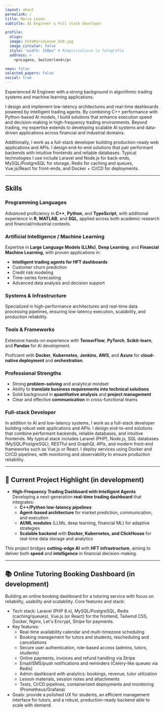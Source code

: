 ```yaml
---
layout: about
permalink: /
title: Mario Leone
subtitle: AI Engineer & Full stack developer

profile:
  align: 
  image: FotoMarioLeone_420.jpg
  image_circular: false
  style: "width: 150px" # Rimpicciolisco la fotografia
  address: >
    <p>Lugano, Switzerland</p>

news: false
selected_papers: false
social: true
---
```


Experienced AI Engineer with a strong background in algorithmic trading systems and machine learning applications.

I design and implement low-latency architectures and real-time dashboards powered by intelligent trading agents. By combining C++ performance with Python-based AI models, I build solutions that enhance execution speed and decision-making in high-frequency trading environments. Beyond trading, my expertise extends to developing scalable AI systems and data-driven applications across financial and industrial domains.

Additionally, I work as a full-stack developer building production-ready web applications and APIs. I design end-to-end solutions that pair performant backends with intuitive frontends and reliable databases. Typical technologies I use include Laravel and Node.js for back-ends, MySQL/PostgreSQL for storage, Redis for caching and queues, Vue.js/React for front-ends, and Docker + CI/CD for deployments.

---

## Skills  

### Programming Languages  

Advanced proficiency in **C++**, **Python**, and **TypeScript**, with additional experience in **R**, **MATLAB**, and **SQL**, applied across both academic research and financial/industrial contexts.  

### Artificial Intelligence / Machine Learning  

Expertise in **Large Language Models (LLMs)**, **Deep Learning**, and **Financial Machine Learning**, with proven applications in:  

- **Intelligent trading agents for HFT dashboards**  
- Customer churn prediction  
- Credit risk modeling  
- Time-series forecasting  
- Advanced data analysis and decision support  

### Systems & Infrastructure  

Specialized in high-performance architectures and real-time data processing pipelines, ensuring low-latency execution, scalability, and production reliability.

### Tools & Frameworks  

Extensive hands-on experience with **TensorFlow**, **PyTorch**, **Scikit-learn**, and **Pandas** for AI development.  

Proficient with **Docker**, **Kubernetes**, **Jenkins**, **AWS**, and **Azure** for **cloud-native deployment** and **orchestration**.  

### Professional Strengths  

- Strong **problem-solving** and analytical mindset  
- Ability to **translate business requirements into technical solutions**  
- Solid background in **quantitative analysis** and **project management**  
- Clear and effective **communication** in cross-functional teams  

### Full-stack Developer

In addition to AI and low-latency systems, I work as a full-stack developer building robust web applications and APIs. I design end-to-end solutions that combine performant backends, reliable databases, and intuitive frontends. My typical stack includes Laravel (PHP), Node.js, SQL databases (MySQL/PostgreSQL), RESTful and GraphQL APIs, and modern front-end frameworks such as Vue.js or React. I deploy services using Docker and CI/CD pipelines, with monitoring and observability to ensure production reliability.

---

## 🚀 Current Project Highlight  (in development)

- **High-Frequency Trading Dashboard with Intelligent Agents**  
  Developing a next-generation **real-time trading dashboard** that integrates:  
  - **C++/Python low-latency pipelines**  
  - **Agent-based architecture** for market prediction, communication, and execution  
  - **AI/ML modules** (LLMs, deep learning, financial ML) for adaptive strategies  
  - **Scalable backend** with **Docker, Kubernetes, and ClickHouse** for real-time data storage and analytics  

This project bridges **cutting-edge AI** with **HFT infrastructure**, aiming to deliver both **speed** and **intelligence** in financial decision-making.  

---

## 📚 Online Tutoring Booking Dashboard (in development)

Building an online booking dashboard for a tutoring service with focus on reliability, usability and scalability. Core features and stack:

- Tech stack: Laravel (PHP 8.x), MySQL/PostgreSQL, Redis (caching/queues), Vue.js (or React) for the frontend, Tailwind CSS, Docker, Nginx, Let's Encrypt, Stripe for payments.
- Key features:
  - Real-time availability calendar and multi-timezone scheduling
  - Booking management for tutors and students, rescheduling and cancellations
  - Secure user authentication, role-based access (admins, tutors, students)
  - Online payments, invoices and refund handling via Stripe
  - Email/SMS/push notifications and reminders (Celery-like queues via Redis)
  - Admin dashboard with analytics: bookings, revenue, tutor utilization
  - Lesson materials, session notes and attachments
  - Tests, CI/CD pipelines, containerized deployments and monitoring (Prometheus/Grafana)
- Goals: provide a polished UX for students, an efficient management interface for tutors, and a robust, production-ready backend able to scale with demand.
